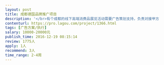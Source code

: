 ```yaml
---                
layout: post       
title: 成都德国品牌推广项目           
description: '</br>有个成都的线下高端消费品展览活动需要广告策划支持，负责对接甲方需求等，4月26日-27日参与甲方会谈，后续可持续支持项目推进。</br>要求有大型广告/公关公司一年以上经验，英语满足日常沟通需要，形象良好。</br>人员需在成都，可以参加甲方会谈。</br>'     
contenturl: https://pro.lagou.com/project/1366.html      
tags: [广告方案/执行]            
salary: 10000-20000元          
publish_time: 2016-12-19 08:15:14         
review: 1775人                   
apply: 1人                   
recommend: 3人                   
time_range: 2-4周              
---                 
```

